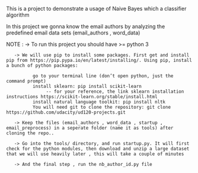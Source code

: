 This is a project to demonstrate a usage of Naive Bayes which a classifier algorithm

In this project we gonna know the email authors by analyzing the predefined email data sets (email_authors , word_data)

NOTE : -> To run this project you should have >= python 3 
    
       -> We will use pip to install some packages. First get and install pip from https://pip.pypa.io/en/latest/installing/. Using pip, install a bunch of python packages:

              go to your terminal line (don’t open python, just the command prompt)
              install sklearn: pip install scikit-learn
                   -- for your reference, the link sklearn installation instructions https://scikit-learn.org/stable/install.html
              install natural language toolkit: pip install nltk
              You will need git to clone the repository: git clone https://github.com/udacity/ud120-projects.git

       -> Keep the files (email_authors , word_data , startup , email_preprocess) in a seperate folder (name it as tools) after cloning the repo..

       -> Go into the tools/ directory, and run startup.py. It will first check for the python modules, then download and unzip a large dataset that we will use heavily later , this will take a couple of minutes

       -> And the final step , run the nb_author_id.py file 